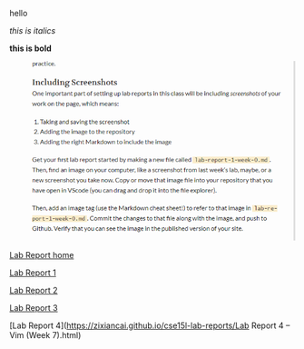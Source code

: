 hello

*this is italics*

**this is bold**


![screenshot](screenshotlab0.png)

[Lab Report home](https://zixiancai.github.io/cse15l-lab-reports/)

[Lab Report 1](https://zixiancai.github.io/cse15l-lab-reports/lab-report-1-week-0.html)

[Lab Report 2](https://zixiancai.github.io/cse15l-lab-reports/lab-report-2-week-3.html)

[Lab Report 3](https://zixiancai.github.io/cse15l-lab-reports/lab-report-3-week-5.html)

[Lab Report 4](https://zixiancai.github.io/cse15l-lab-reports/Lab Report 4 – Vim (Week 7).html)
